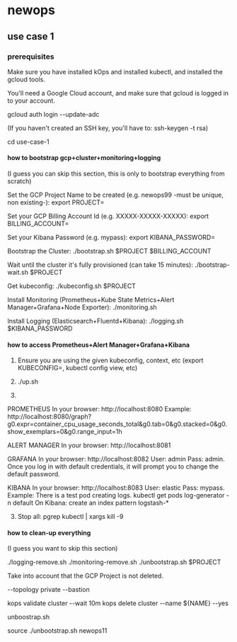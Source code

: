 # newops

## use case 1



### prerequisites

Make sure you have installed kOps and installed kubectl, and installed the gcloud tools.

You'll need a Google Cloud account, and make sure that gcloud is logged in to your account.

gcloud auth login --update-adc

(If you haven't created an SSH key, you'll have to: ssh-keygen -t rsa)

cd use-case-1

#### how to bootstrap gcp+cluster+monitoring+logging

(I guess you can skip this section, this is only to bootstrap everything from scratch)

Set the GCP Project Name to be created (e.g. newops99 -must be unique, non existing-):
export PROJECT=<redacted>

Set your GCP Billing Account Id (e.g. XXXXX-XXXXX-XXXXX): 
export BILLING_ACCOUNT=<redacted>

Set your Kibana Password (e.g. mypass):
export KIBANA_PASSWORD=<redacted>

Bootstrap the Cluster:
./bootstrap.sh $PROJECT $BILLING_ACCOUNT

Wait until the cluster it's fully provisioned (can take 15 minutes):
./bootstrap-wait.sh $PROJECT

Get kubeconfig:
./kubeconfig.sh $PROJECT

Install Monitoring (Prometheus+Kube State Metrics+Alert Manager+Grafana+Node Exporter):
./monitoring.sh

Install Logging (Elasticsearch+Fluentd+Kibana):
./logging.sh $KIBANA_PASSWORD

#### how to access Prometheus+Alert Manager+Grafana+Kibana

1) Ensure you are using the given kubeconfig, context, etc (export KUBECONFIG=<file absolute path>, kubectl config view, etc)

2) ./up.sh

3) 
PROMETHEUS
In your browser: http://localhost:8080
Example: http://localhost:8080/graph?g0.expr=container_cpu_usage_seconds_total&g0.tab=0&g0.stacked=0&g0.show_exemplars=0&g0.range_input=1h

ALERT MANAGER
In your browser: http://localhost:8081

GRAFANA
In your browser: http://localhost:8082
User: admin Pass: admin. Once you log in with default credentials, it will prompt you to change the default password.

KIBANA
In your browser: http://localhost:8083
User: elastic Pass: mypass.
Example: There is a test pod creating logs.
kubectl get pods log-generator -n default
On Kibana: create an index pattern logstash-*

3) Stop all: pgrep kubectl | xargs kill -9



#### how to clean-up everything

(I guess you want to skip this section)

./logging-remove.sh
./monitoring-remove.sh
./unbootstrap.sh $PROJECT

Take into account that the GCP Project is not deleted.

--topology private --bastion

<!-- kops export kubeconfig --admin -->

kops validate cluster --wait 10m
kops delete cluster --name ${NAME} --yes

unboostrap.sh

source ./unbootstrap.sh newops11 